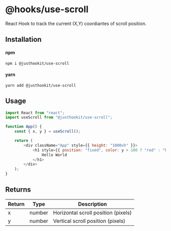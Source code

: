 # @hooks/use-scroll
React Hook to track the current (X,Y) coordiantes of scroll position.

## Installation

#### npm
`npm i @justhookit/use-scroll`

#### yarn
`yarn add @justhookit/use-scroll`

## Usage
```js
import React from "react";
import useScroll from "@justhookit/use-scroll";

function App() {
	const { x, y } = useScroll();

	return (
		<div className="App" style={{ height: "1000vh" }}>
			<h1 style={{ position: "fixed", color: y > 100 ? "red" : "blue" }}>
				Hello World
			</h1>
		</div>
	);
}
```

## Returns
| Return | Type    | Description                         |
|--------|---------|-------------------------------------|
| x      | number  | Horizontal scroll position (pixels) |
| y      | number  | Vertical scroll position (pixels)   |
